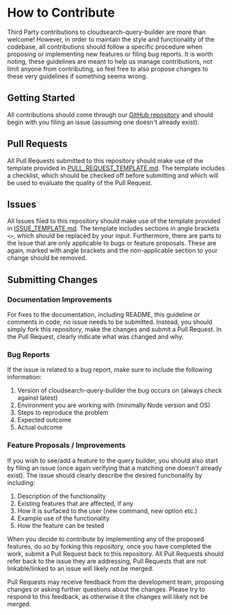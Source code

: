 # How to Contribute

Third Party contributions to cloudsearch-query-builder are more than welcome! However, in order to maintain the style and functionality of the codebase, all contributions should follow a specific procedure when proposing or implementing new features or filing bug reports. It is worth noting, these guidelines are meant to help us manage contributions, not limit anyone from contributing, so feel free to also propose changes to these very guidelines if something seems wrong.

## Getting Started

All contributions should come through our [GitHub repository](https://github.com/testlio/cloudsearch-query-builder) and should begin with you filing an issue (assuming one doesn't already exist).

## Pull Requests

All Pull Requests submitted to this repository should make use of the template provided in [PULL_REQUEST_TEMPLATE.md](PULL_REQUEST_TEMPLATE.md). The template includes a checklist, which should be checked off before submitting and which will be used to evaluate the quality of the Pull Request.

## Issues

All Issues filed to this repository should make use of the template provided in [ISSUE_TEMPLATE.md](ISSUE_TEMPLATE.md). The template includes sections in angle brackets `<>`, which should be replaced by your input. Furthermore, there are parts to the Issue that are only applicable to bugs or feature proposals. These are again, marked with angle brackets and the non-applicable section to your change should be removed.

## Submitting Changes

### Documentation Improvements

For fixes to the documentation, including README, this guideline or comments in code, no issue needs to be submitted. Instead, you should simply fork this repository, make the changes and submit a Pull Request. In the Pull Request, clearly indicate what was changed and why.

### Bug Reports

If the issue is related to a bug report, make sure to include the following information:

1. Version of cloudsearch-query-builder the bug occurs on (always check against latest)
2. Environment you are working with (minimally Node version and OS)
2. Steps to reproduce the problem
3. Expected outcome
4. Actual outcome

### Feature Proposals / Improvements

If you wish to see/add a feature to the query builder, you should also start by filing an issue (once again verifying that a matching one doesn't already exist). The issue should clearly describe the desired functionality by including:

1. Description of the functionality
2. Existing features that are affected, if any
2. How it is surfaced to the user (new command, new option etc.)
3. Example use of the functionality
4. How the feature can be tested

When you decide to contribute by implementing any of the proposed features, do so by forking this repository, once you have completed the work, submit a Pull Request back to this repository. All Pull Requests should refer back to the issue they are addressing, Pull Requests that are not linkable/linked to an issue will likely not be merged.

Pull Requests may receive feedback from the development team, proposing changes or asking further questions about the changes. Please try to respond to this feedback, as otherwise it the changes will likely not be merged.
